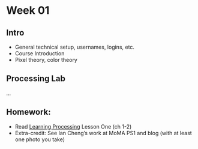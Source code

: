 # Week 01

## Intro

+ General technical setup, usernames, logins, etc.
+ Course Introduction
+ Pixel theory, color theory

## Processing Lab

...

## Homework:
+ Read [Learning Processing](https://www.google.com/url?sa=t&rct=j&q=&esrc=s&source=web&cd=1&cad=rja&uact=8&ved=0ahUKEwi9otmj0_rVAhUL6oMKHXAVDAkQFggoMAA&url=https%3A%2F%2Fedisciplinas.usp.br%2Fmod%2Fresource%2Fview.php%3Fid%3D1538961&usg=AFQjCNFPMlu8DuEkgr0qkFPI1dkwzo3y6w) Lesson One (ch 1-2)
+ Extra-credit: See Ian Cheng’s work at MoMA PS1 and blog (with at least one photo you take)